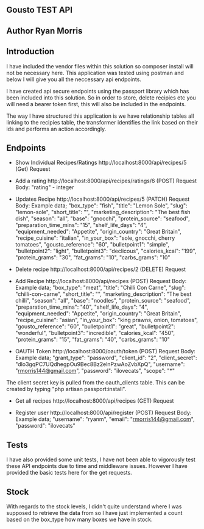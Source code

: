 ## Gousto TEST API

## Author Ryan Morris

## Introduction

I have included the vendor files within this solution so composer install will not be necessary here.
This application was tested using postman and below I will give you all the neccessary api endpoints.

I have created api secure endpoints using the passport library which has been included into this solution.
So in order to store, delete recipies etc you will need a bearer token first, this will also be included in the endpoints.

The way I have structured this application is we have relationship tables all linking to the recipies table,
the transformer identifies the link based on their ids and performs an action accordingly.

## Endpoints

- Show Individual Recipes/Ratings http://localhost:8000/api/recipes/5 (Get) Request

- Add a rating http://localhost:8000/api/recipes/ratings/6 (POST) Request Body: "rating" - integer

- Updates Recipe http://localhost:8000/api/recipes/5 (PATCH) Request Body: Example data;
"box_type": "fish",
"title": "Lemon Sole",
"slug": "lemon-sole",
"short_title": "",
"marketing_description": "The best fish dish",
"season": "all",
"base": "gnocchi",
"protein_source": "seafood",
"preparation_time_mins": "15",
"shelf_life_days": "4",
"equipment_needed": "Appetite",
"origin_country": "Great Britain",
"recipe_cuisine": "italian",
"in_your_box": "sole, gnocchi, cherry tomatoes",
"gousto_reference": "60",
"bulletpoint1": "simple",
"bulletpoint2": "light",
"bulletpoint3": "declicous",
"calories_kcal": "199",
"protein_grams": "30",
"fat_grams": "10",
"carbs_grams": "10"

- Delete recipe http://localhost:8000/api/recipes/2 (DELETE) Request

- Add Recipe http://localhost:8000/api/recipes (POST) Request Body: Example data;
"box_type": "meat",
"title": "Chilli Con Carne",
"slug": "chilli-con-carne",
"short_title": "",
"marketing_description": "The best chilli",
"season": "all",
"base": "noodles",
"protein_source": "seafood",
"preparation_time_mins": "40",
"shelf_life_days": "4",
"equipment_needed": "Appetite",
"origin_country": "Great Britain",
"recipe_cuisine": "asian",
"in_your_box": "king prawns, onion, tomatoes",
"gousto_reference": "60",
"bulletpoint1": "great",
"bulletpoint2": "wonderful",
"bulletpoint3": "incredible",
"calories_kcal": "450",
"protein_grams": "15",
"fat_grams": "40",
"carbs_grams": "10"

- OAUTH Token http://localhost:8000/oauth/token (POST) Request Body: Example data;
"grant_type": "password",
"client_id": "2",
"client_secret": "dlo3gqPC7UQdhegpOu9Bec8Bz2elnPzwAoZvbXpQ",
"username": "rmorris144@gmail.com",
"password": "ilovecats",
"scope": "*"

The client secret key is pulled from the oauth_clients table. This can be created by typing "php artisan passport:install".

- Get all recipes http://localhost:8000/api/recipes (GET) Request

- Register user http://localhost:8000/api/register (POST) Request Body: Example data;
"username": "ryanm",
"email": "rmorris144@gmail.com",
"password": "ilovecats"

## Tests

I have also provided some unit tests, I have not been able to vigorously test these API endpoints due to time and middleware issues.
However I have provided the basic tests here for the get requests.

## Stock
With regards to the stock levels, I didn't quite understand where I was supposed to retrieve the data from so I have just implemented a count
based on the box_type how many boxes we have in stock.
